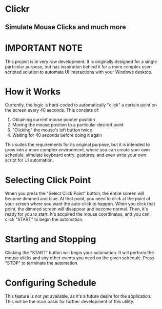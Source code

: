 # Clickr
## Simulate Mouse Clicks and much more

# IMPORTANT NOTE
This project is in very raw development. It is originally designed for a single particular purpose, but has inspiration behind it for a more complex user-scripted solution to automate UI interactions with your Windows desktop.

# How it Works

Currently, the logic is hard-coded to automatically "click" a certain point on the screen every 40 seconds. This consists of:

 1. Obtaining current mouse pointer position
 2. Moving the mouse position to a particular desired point
 3. "Clicking" the mouse's left button twice
 4. Waiting for 40 seconds before doing it again
 
This suites the requirements for its original purpose, but it is intended to grow into a more complex environment, where you can create your own schedule, simulate keyboard entry, gestures, and even write your own script for UI automation.

# Selecting Click Point

When you press the "Select Click Point" button, the entire screen will become dimmed and blue. At that point, you need to click at the point of your screen where you want the auto-click to happen. When you click that point, the dimmed screen will disappear and become normal. Then, it's ready for you to start. It's acquired the mouse coordinates, and you can click "START" to begin the automation. 

# Starting and Stopping

Clicking the "START" button will begin your automation. It will perform the mouse clicks and any other events you need on the given schedule. Press "STOP" to terminate the automation. 

# Configuring Schedule

This feature is not yet available, as it's a future desire for the application. This will be the main basis for further development of this utility. 
